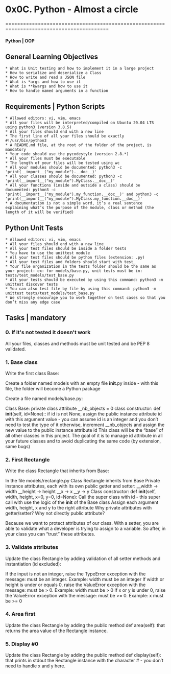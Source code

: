 # 0x0C. Python - Almost a circle

=========================================================================================

#### Python | OOP


## General Learning Objectives

	* What is Unit testing and how to implement it in a large project
	* How to serialize and deserialize a Class
	* How to write and read a JSON file
	* What is *args and how to use it
	* What is **kwargs and how to use it
	* How to handle named arguments in a function

## Requirements | Python Scripts

	* Allowed editors: vi, vim, emacs
	* All your files will be interpreted/compiled on Ubuntu 20.04 LTS using python3 (version 3.8.5)
	* All your files should end with a new line
	* The first line of all your files should be exactly #!/usr/bin/python3
	* A README.md file, at the root of the folder of the project, is mandatory
	* Your code should use the pycodestyle (version 2.8.*)
	* All your files must be executable
	* The length of your files will be tested using wc
	* All your modules should be documented: python3 -c 'print(__import__("my_module").__doc__)'
	* All your classes should be documented: python3 -c 'print(__import__("my_module").MyClass.__doc__)'
	* All your functions (inside and outside a class) should be documented: python3 -c 'print(__import__("my_module").my_function.__doc__)' and python3 -c 'print(__import__("my_module").MyClass.my_function.__doc__)'
	* A documentation is not a simple word, it’s a real sentence explaining what’s the purpose of the module, class or method (the length of it will be verified)


## Python Unit Tests

	* Allowed editors: vi, vim, emacs
	* All your files should end with a new line
	* All your test files should be inside a folder tests
	* You have to use the unittest module
	* All your test files should be python files (extension: .py)
	* All your test files and folders should start with test_
	* Your file organization in the tests folder should be the same as your project: ex: for models/base.py, unit tests must be in: tests/test_models/test_base.py
	* All your tests should be executed by using this command: python3 -m unittest discover tests
	* You can also test file by file by using this command: python3 -m unittest tests/test_models/test_base.py
	* We strongly encourage you to work together on test cases so that you don’t miss any edge case

## Tasks | mandatory


### 0. If it's not tested it doesn't work

All your files, classes and methods must be unit tested and be PEP 8 validated.

### 1. Base class

Write the first class Base:

Create a folder named models with an empty file __init__.py inside - with this file, the folder will become a Python package

Create a file named models/base.py:

Class Base:
private class attribute __nb_objects = 0
class constructor: def __init__(self, id=None)::
if id is not None, assign the public instance attribute id with this argument value - you can assume id is an integer and you don’t need to test the type of it
otherwise, increment __nb_objects and assign the new value to the public instance attribute id
This class will be the “base” of all other classes in this project. The goal of it is to manage id attribute in all your future classes and to avoid duplicating the same code (by extension, same bugs)

### 2. First Rectangle

Write the class Rectangle that inherits from Base:

In the file models/rectangle.py
Class Rectangle inherits from Base
Private instance attributes, each with its own public getter and setter:
__width -> width
__height -> height
__x -> x
__y -> y
Class constructor: def __init__(self, width, height, x=0, y=0, id=None):
Call the super class with id - this super call with use the logic of the __init__ of the Base class
Assign each argument width, height, x and y to the right attribute
Why private attributes with getter/setter? Why not directly public attribute?

Because we want to protect attributes of our class. With a setter, you are able to validate what a developer is trying to assign to a variable. So after, in your class you can “trust” these attributes.

### 3. Validate attributes

Update the class Rectangle by adding validation of all setter methods and instantiation (id excluded):

If the input is not an integer, raise the TypeError exception with the message: <name of the attribute> must be an integer. Example: width must be an integer
If width or height is under or equals 0, raise the ValueError exception with the message: <name of the attribute> must be > 0. Example: width must be > 0
If x or y is under 0, raise the ValueError exception with the message: <name of the attribute> must be >= 0. Example: x must be >= 0

### 4. Area first

Update the class Rectangle by adding the public method def area(self): that returns the area value of the Rectangle instance.

### 5. Display #0

Update the class Rectangle by adding the public method def display(self): that prints in stdout the Rectangle instance with the character # - you don’t need to handle x and y here.
































